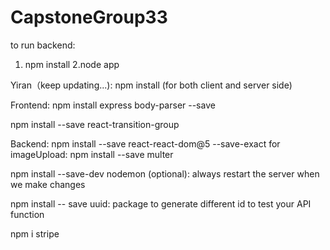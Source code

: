 # CapstoneGroup33
to run backend:
1. npm install
2.node app


Yiran（keep updating...): 
npm install (for both client and server side)

Frontend:
npm install express body-parser --save 


npm install --save react-transition-group

Backend:
npm install --save react-react-dom@5 --save-exact
for imageUpload: npm install --save multer


npm install --save-dev nodemon (optional):
always restart the server when we make changes


npm install -- save uuid: package to generate different id to test your API function

npm i stripe
